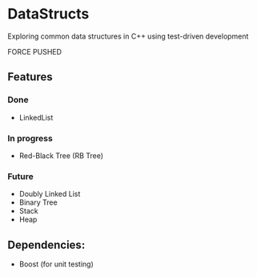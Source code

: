 # DataStructs
Exploring common data structures in C++ using test-driven development

FORCE PUSHED

## Features

### Done
- LinkedList

### In progress
- Red-Black Tree (RB Tree)

### Future
- Doubly Linked List
- Binary Tree
- Stack
- Heap


##  Dependencies:
- Boost (for unit testing)

